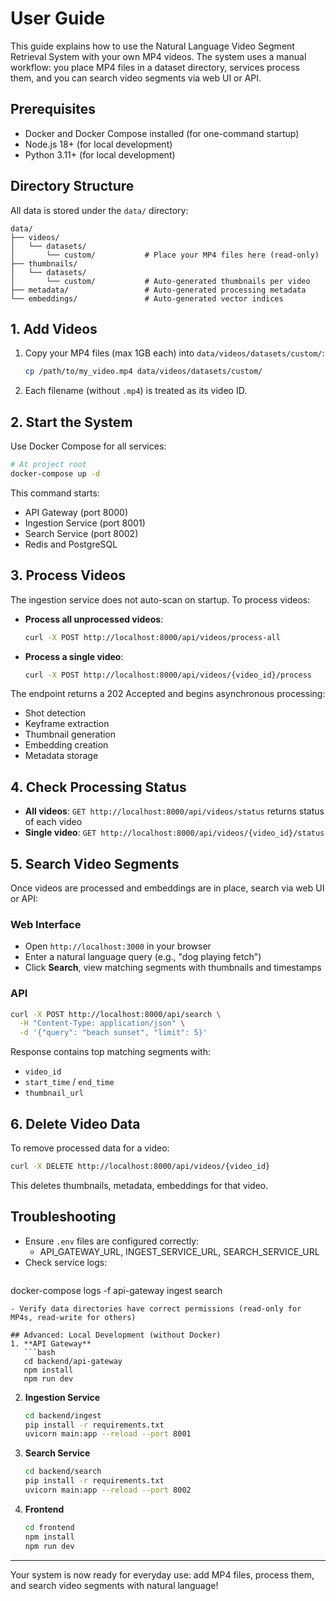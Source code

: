 # User Guide

This guide explains how to use the Natural Language Video Segment Retrieval System with your own MP4 videos. The system uses a manual workflow: you place MP4 files in a dataset directory, services process them, and you can search video segments via web UI or API.

## Prerequisites
- Docker and Docker Compose installed (for one-command startup)
- Node.js 18+ (for local development)
- Python 3.11+ (for local development)

## Directory Structure
All data is stored under the `data/` directory:

```
data/
├── videos/
│   └── datasets/
│       └── custom/           # Place your MP4 files here (read-only)
├── thumbnails/
│   └── datasets/
│       └── custom/           # Auto-generated thumbnails per video
├── metadata/                 # Auto-generated processing metadata
└── embeddings/               # Auto-generated vector indices
```

## 1. Add Videos
1. Copy your MP4 files (max 1GB each) into `data/videos/datasets/custom/`:
   ```bash
   cp /path/to/my_video.mp4 data/videos/datasets/custom/
   ```
2. Each filename (without `.mp4`) is treated as its video ID.

## 2. Start the System
Use Docker Compose for all services:
```bash
# At project root
docker-compose up -d
```
This command starts:
- API Gateway (port 8000)
- Ingestion Service (port 8001)
- Search Service (port 8002)
- Redis and PostgreSQL

## 3. Process Videos
The ingestion service does not auto-scan on startup. To process videos:

- **Process all unprocessed videos**:
  ```bash
  curl -X POST http://localhost:8000/api/videos/process-all
  ```
- **Process a single video**:
  ```bash
  curl -X POST http://localhost:8000/api/videos/{video_id}/process
  ```

The endpoint returns a 202 Accepted and begins asynchronous processing:
- Shot detection
- Keyframe extraction
- Thumbnail generation
- Embedding creation
- Metadata storage

## 4. Check Processing Status
- **All videos**: `GET http://localhost:8000/api/videos/status` returns status of each video
- **Single video**: `GET http://localhost:8000/api/videos/{video_id}/status`

## 5. Search Video Segments
Once videos are processed and embeddings are in place, search via web UI or API:

### Web Interface
- Open `http://localhost:3000` in your browser
- Enter a natural language query (e.g., "dog playing fetch")
- Click **Search**, view matching segments with thumbnails and timestamps

### API
```bash
curl -X POST http://localhost:8000/api/search \
  -H "Content-Type: application/json" \
  -d '{"query": "beach sunset", "limit": 5}'
```
Response contains top matching segments with:
- `video_id`
- `start_time` / `end_time`
- `thumbnail_url`

## 6. Delete Video Data
To remove processed data for a video:
```bash
curl -X DELETE http://localhost:8000/api/videos/{video_id}
```
This deletes thumbnails, metadata, embeddings for that video.

## Troubleshooting
- Ensure `.env` files are configured correctly:
  - API_GATEWAY_URL, INGEST_SERVICE_URL, SEARCH_SERVICE_URL
- Check service logs:
  ```bash
docker-compose logs -f api-gateway ingest search
```
- Verify data directories have correct permissions (read-only for MP4s, read-write for others)

## Advanced: Local Development (without Docker)
1. **API Gateway**
   ```bash
   cd backend/api-gateway
   npm install
   npm run dev
   ```
2. **Ingestion Service**
   ```bash
   cd backend/ingest
   pip install -r requirements.txt
   uvicorn main:app --reload --port 8001
   ```
3. **Search Service**
   ```bash
   cd backend/search
   pip install -r requirements.txt
   uvicorn main:app --reload --port 8002
   ```
4. **Frontend**
   ```bash
   cd frontend
   npm install
   npm run dev
   ```

---

Your system is now ready for everyday use: add MP4 files, process them, and search video segments with natural language!
